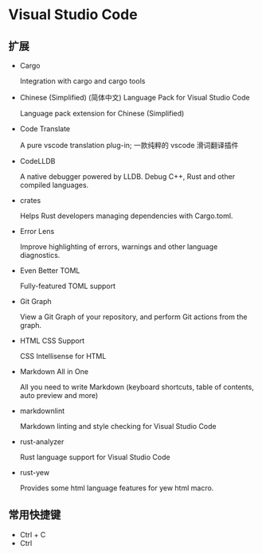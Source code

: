 # Visual Studio Code

## 扩展

- Cargo

  Integration with cargo and cargo tools

- Chinese (Simplified) (简体中文) Language Pack for Visual Studio Code
  
    Language pack extension for Chinese (Simplified)

- Code Translate
  
    A pure vscode translation plug-in; 一款纯粹的 vscode 滑词翻译插件

- CodeLLDB

    A native debugger powered by LLDB. Debug C++, Rust and other compiled languages.

- crates

    Helps Rust developers managing dependencies with Cargo.toml.

- Error Lens

    Improve highlighting of errors, warnings and other language diagnostics.

- Even Better TOML

    Fully-featured TOML support

- Git Graph

    View a Git Graph of your repository, and perform Git actions from the graph.

- HTML CSS Support

    CSS Intellisense for HTML

- Markdown All in One

    All you need to write Markdown (keyboard shortcuts, table of contents, auto preview and more)

- markdownlint

    Markdown linting and style checking for Visual Studio Code

- rust-analyzer

    Rust language support for Visual Studio Code

- rust-yew

    Provides some html language features for yew html macro.

## 常用快捷键

- Ctrl + C
- Ctrl
